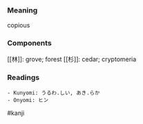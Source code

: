 ### Meaning

copious

### Components

[[林]]: grove; forest [[杉]]: cedar; cryptomeria

### Readings

```
- Kunyomi: うるわ.しい, あき.らか
- Onyomi: ヒン
```

#kanji